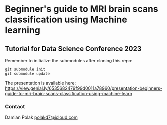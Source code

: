 # Beginner's guide to MRI brain scans classification using Machine learning

## Tutorial for Data Science Conference 2023

Remember to initialize the submodules after cloning this repo:

```
git submodule init
git submodule update
```

The presentation is available here: 
https://view.genial.ly/6535682479f99d0011a78960/presentation-beginners-guide-to-mri-brain-scans-classification-using-machine-learn

### Contact
Damian Polak
polakd7@icloud.com